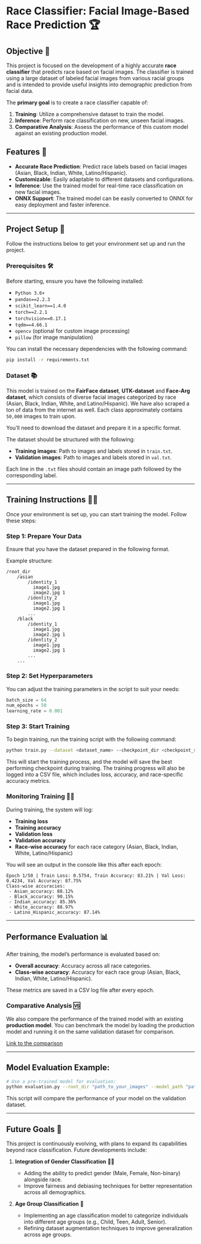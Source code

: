 # Race Classifier: Facial Image-Based Race Prediction 🏆

## Objective 🎯

This project is focused on the development of a highly accurate **race classifier** that predicts race based on facial images. The classifier is trained using a large dataset of labeled facial images from various racial groups and is intended to provide useful insights into demographic prediction from facial data.

The **primary goal** is to create a race classifier capable of:
1. **Training**: Utilize a comprehensive dataset to train the model.
2. **Inference**: Perform race classification on new, unseen facial images.
3. **Comparative Analysis**: Assess the performance of this custom model against an existing production model.

## Features 🌟

- **Accurate Race Prediction**: Predict race labels based on facial images (Asian, Black, Indian, White, Latino/Hispanic).
- **Customizable**: Easily adaptable to different datasets and configurations.
- **Inference**: Use the trained model for real-time race classification on new facial images.
- **ONNX Support**:  The trained model can be easily converted to ONNX for easy deployment and faster inference.

---

## Project Setup 🚀

Follow the instructions below to get your environment set up and run the project. 

### Prerequisites 🛠️

Before starting, ensure you have the following installed:
- `Python 3.6+`
- `pandas==2.2.3`
- `scikit_learn==1.4.0`
- `torch==2.2.1`
- `torchvision==0.17.1`
- `tqdm==4.66.1`
- `opencv` (optional for custom image processing)
- `pillow` (for image manipulation)

You can install the necessary dependencies with the following command:

```bash
pip install -r requirements.txt
```

### Dataset 📚

This model is trained on the **FairFace dataset**, **UTK-dataset** and **Face-Arg dataset**, which consists of diverse facial images categorized by race (Asian, Black, Indian, White, and Latino/Hispanic). We have also scraped a ton of data from the internet as well. Each class approximately contains `50,000` images to train upon.

You’ll need to download the dataset and prepare it in a specific format.

The dataset should be structured with the following:
- **Training images**: Path to images and labels stored in `train.txt`.
- **Validation images**: Path to images and labels stored in `val.txt`.

Each line in the `.txt` files should contain an image path followed by the corresponding label.

---

## Training Instructions 🏋️‍♂️

Once your environment is set up, you can start training the model. Follow these steps:

### Step 1: Prepare Your Data

Ensure that you have the dataset prepared in the following format.

Example structure:
```
/root_dir
    /asian
        /identity_1
          image1.jpg
          image2.jpg 1
        /identity_2
          image1.jpg
          image2.jpg 1
        ...
    /black
        /identity_1
          image1.jpg
          image2.jpg 1
        /identity_2
          image1.jpg
          image2.jpg 1
        ...
    ...
```

### Step 2: Set Hyperparameters

You can adjust the training parameters in the script to suit your needs:

```python
batch_size = 64
num_epochs = 50
learning_rate = 0.001
```

### Step 3: Start Training

To begin training, run the training script with the following command:

```bash
python train.py --dataset <dataset_name> --checkpoint_dir <checkpoint_save_path> --log_file <log_file_name> --train_txt <path_to_train_txt> --val_txt '<path_to_val_txt> 
```

This will start the training process, and the model will save the best performing checkpoint during training. The training progress will also be logged into a CSV file, which includes loss, accuracy, and race-specific accuracy metrics.

### Monitoring Training 🧑‍🏫

During training, the system will log:
- **Training loss**
- **Training accuracy**
- **Validation loss**
- **Validation accuracy**
- **Race-wise accuracy** for each race category (Asian, Black, Indian, White, Latino/Hispanic)

You will see an output in the console like this after each epoch:

```
Epoch 1/50 | Train Loss: 0.5754, Train Accuracy: 83.21% | Val Loss: 0.4234, Val Accuracy: 87.75%
Class-wise accuracies:
 - Asian_accuracy: 88.12%
 - Black_accuracy: 90.15%
 - Indian_accuracy: 85.36%
 - White_accuracy: 88.97%
 - Latino_Hispanic_accuracy: 87.14%
```

---

## Performance Evaluation 📊

After training, the model’s performance is evaluated based on:
- **Overall accuracy**: Accuracy across all race categories.
- **Class-wise accuracy**: Accuracy for each race group (Asian, Black, Indian, White, Latino/Hispanic).

These metrics are saved in a CSV log file after every epoch.

### Comparative Analysis 🆚

We also compare the performance of the trained model with an existing **production model**. You can benchmark the model by loading the production model and running it on the same validation dataset for comparison.

[Link to the comparison](https://facefirst.atlassian.net/wiki/spaces/MLResearch/pages/2415001607/ML+Experiment+-+Race+Classifier)

---

## Model Evaluation Example:

```bash
# Use a pre-trained model for evaluation:
python evaluation.py --root_dir "path_to_your_images" --model_path "path_to_your_model.pth" --output_csv "output_results.csv" --output_html "output_report.html"
```

This script will compare the performance of your model on the validation dataset.

---

## Future Goals 🚀

This project is continuously evolving, with plans to expand its capabilities beyond race classification. Future developments include:

1. **Integration of Gender Classification** 🏳️‍🌈  
   - Adding the ability to predict gender (Male, Female, Non-binary) alongside race.  
   - Improve fairness and debiasing techniques for better representation across all demographics.

2. **Age Group Classification** 🎂  
   - Implementing an age classification model to categorize individuals into different age groups (e.g., Child, Teen, Adult, Senior).  
   - Refining dataset augmentation techniques to improve generalization across age groups.
